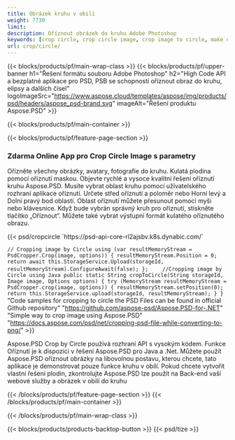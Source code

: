 ```yaml
---
title: Obrázek kruhu v obilí
weight: 7730
limit: 
description: Oříznout obrázek do kruhu Adobe Photoshop
keywords: [crop circle, crop circle image, crop image to circle, make circle photo]
url: crop/circle/
---
```

{{< blocks/products/pf/main-wrap-class >}}
{{< blocks/products/pf/upper-banner h1="Řešení formátu souboru Adobe Photoshop" h2="High Code API a bezplatné aplikace pro PSD, PSB se schopností oříznout obraz do kruhu, elipsy a dalších čísel" logoImageSrc="https://www.aspose.cloud/templates/aspose/img/products/psd/headers/aspose_psd-brand.svg" imageAlt="Řešení produktu Aspose.PSD" >}}

{{< blocks/products/pf/main-container >}}

{{< blocks/products/pf/feature-page-section >}}
<h3 class="headingpdleft">Zdarma Online App pro Crop Circle Image s parametry</h3>
<p>Ořízněte všechny obrázky, avatary, fotografie do kruhu. Kulatá plodina pomocí oříznutí maskou. Objevte rychlé a vysoce kvalitní řešení oříznutí kruhu Aspose.PSD. Musíte vybrat oblast kruhu pomocí uživatelského rozhraní aplikace oříznutí. Určete střed oříznutí a poloměr nebo Horní levý a Dolní pravý bod oblasti. Oblast oříznutí můžete přesunout pomocí myši nebo klávesnice. Když bude vybrán správný kruh pro oříznutí, stiskněte tlačítko „Oříznout“. Můžete také vybrat výstupní formát kulatého oříznutého obrazu.</p>
{{< psd/cropcircle `https://psd-api-core-rl2ajsbv.k8s.dynabic.com/` 

`// Cropping image by Circle
using (var resultMemoryStream = PsdCropper.Crop(image, options))
{
	resultMemoryStream.Position = 0;
	return await this.StorageService.Upload(storageId, resultMemoryStream).ConfigureAwait(false);
};` 
`    //Cropping image by Circle using Java
     public static String cropToCircle(String storageId, Image image, Options options) {
        try (MemoryStream resultMemoryStream = PsdCropper.crop(image, options)) {
            resultMemoryStream.setPosition(0);
            return this.StorageService.upload(storageId, resultMemoryStream);
        }
    }` 
"Code samples for cropping to circle the PSD Files can be found in official Github repository"  "https://github.com/aspose-psd/Aspose.PSD-for-.NET" 
"Simple way to crop image using Aspose.PSD" "https://docs.aspose.com/psd/net/cropping-psd-file-while-converting-to-png/" >}}
<p>Aspose.PSD Crop by Circle používá rozhraní API s vysokým kódem. Funkce Oříznutí je k dispozici v řešení Aspose.PSD pro Java a .Net. Můžete použít Aspose.PSD oříznout obrázky na libovolnou postavu, kterou chcete, tato aplikace je demonstrovat pouze funkce kruhu v obilí. Pokud chcete vytvořit vlastní řešení plodin, zkontrolujte Aspose.PSD lze použít na Back-end vaší webové služby a obrázek v obilí do kruhu</p>
<!--<ul>
<li><a href="psb">PSB Circle Crop</a></li>
<li><a href="ellipse">Ellipse crop App</a></li>
</ul>-->
{{< /blocks/products/pf/feature-page-section >}}
{{< /blocks/products/pf/main-container >}}


{{< /blocks/products/pf/main-wrap-class >}}

{{< blocks/products/products-backtop-button >}}
{{< psd/tize >}}

